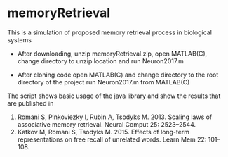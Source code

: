 # memoryRetrieval
This is a simulation of proposed memory retrieval process in biological systems

 - After downloading, unzip memoryRetrieval.zip, open MATLAB(C), change directory to unzip location and run Neuron2017.m

 - After cloning code
open MATLAB(C) and change directory to the root directory of the project
run Neuron2017.m from MATLAB(C)

The script shows basic usage of the java library and show the results that are published in

1. Romani S, Pinkoviezky I, Rubin A, Tsodyks M. 2013. Scaling laws of associative memory retrieval. Neural Comput 25: 2523–2544.
2. Katkov M, Romani S, Tsodyks M. 2015. Effects of long-term representations on free recall of unrelated words. Learn Mem 22: 101–108. 

